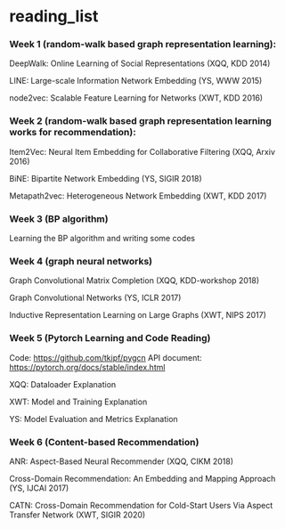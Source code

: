# reading_list

### Week 1 (random-walk based graph representation learning):

DeepWalk: Online Learning of Social Representations (XQQ, KDD 2014)

LINE: Large-scale Information Network Embedding (YS, WWW 2015)

node2vec: Scalable Feature Learning for Networks (XWT, KDD 2016)




### Week 2 (random-walk based graph representation learning works for recommendation):

Item2Vec: Neural Item Embedding for Collaborative Filtering (XQQ, Arxiv 2016)

BiNE: Bipartite Network Embedding (YS, SIGIR 2018)

Metapath2vec: Heterogeneous Network Embedding (XWT, KDD 2017)



### Week 3 (BP algorithm)

Learning the BP algorithm and writing some codes


### Week 4 (graph neural networks)

Graph Convolutional Matrix Completion (XQQ, KDD-workshop 2018)

Graph Convolutional Networks (YS, ICLR 2017)

Inductive Representation Learning on Large Graphs (XWT, NIPS 2017)


### Week 5 (Pytorch Learning and Code Reading)

Code: https://github.com/tkipf/pygcn
API document: https://pytorch.org/docs/stable/index.html

XQQ: Dataloader Explanation

XWT: Model and Training Explanation

YS: Model Evaluation and Metrics Explanation

### Week 6 (Content-based Recommendation)

ANR: Aspect-Based Neural Recommender (XQQ, CIKM 2018)

Cross-Domain Recommendation: An Embedding and Mapping Approach (YS, IJCAI 2017)

CATN: Cross-Domain Recommendation for Cold-Start Users Via Aspect Transfer Network (XWT, SIGIR 2020)
